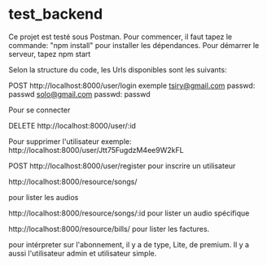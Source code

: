 # test_backend
Ce projet est testé sous Postman.
Pour commencer, il faut tapez le commande: "npm install" pour installer les dépendances.
Pour démarrer le serveur, tapez npm start

Selon la structure du code, les Urls disponibles sont les suivants:

POST http://localhost:8000/user/login
exemple
tsiry@gmail.com passwd: passwd
solo@gmail.com  passwd: passwd

Pour se connecter

 DELETE http://localhost:8000/user/:id

Pour supprimer l'utilisateur
 exemple: http://localhost:8000/user/Jtt75FugdzM4ee9W2kFL

  POST http://localhost:8000/user/register 
  pour inscrire un utilisateur

http://localhost:8000/resource/songs/

pour lister les audios


http://localhost:8000/resource/songs/:id
pour lister un audio spécifique

http://localhost:8000/resource/bills/
pour lister les factures.


pour intérpreter sur l'abonnement, il y a de type, Lite, de premium.
Il y a aussi l'utilisateur admin et utilisateur simple. 

